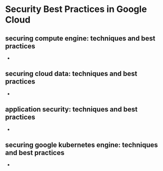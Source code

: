 # Security Best Practices in Google Cloud

## securing compute engine: techniques and best practices
- 
## securing cloud data: techniques and best practices
- 
## application security: techniques and best practices
- 
## securing google kubernetes engine: techniques and best practices
- 